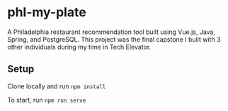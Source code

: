 # phl-my-plate

A Philadelphia restaurant recommendation tool built using Vue.js, Java, Spring, and PostgreSQL. This project was the final capstone I built with 3 other individuals during my time in Tech Elevator.

## Setup

Clone locally and run `npm install`

To start, run `npm run serve`

